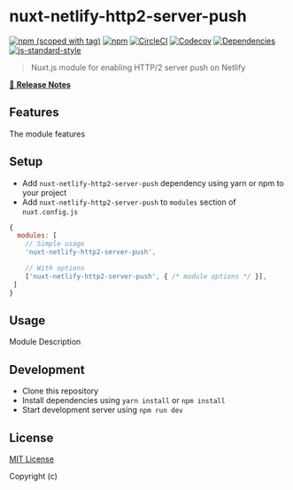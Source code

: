 # nuxt-netlify-http2-server-push
[![npm (scoped with tag)](https://img.shields.io/npm/v/nuxt-netlify-http2-server-push/latest.svg?style=flat-square)](https://npmjs.com/package/nuxt-netlify-http2-server-push)
[![npm](https://img.shields.io/npm/dt/nuxt-netlify-http2-server-push.svg?style=flat-square)](https://npmjs.com/package/nuxt-netlify-http2-server-push)
[![CircleCI](https://img.shields.io/circleci/project/github/jmblog/nuxt-netlify-http2-server-push.svg?style=flat-square)](https://circleci.com/gh/jmblog/nuxt-netlify-http2-server-push)
[![Codecov](https://img.shields.io/codecov/c/github/jmblog/nuxt-netlify-http2-server-push.svg?style=flat-square)](https://codecov.io/gh/jmblog/nuxt-netlify-http2-server-push)
[![Dependencies](https://david-dm.org/jmblog/nuxt-netlify-http2-server-push/status.svg?style=flat-square)](https://david-dm.org/jmblog/nuxt-netlify-http2-server-push)
[![js-standard-style](https://img.shields.io/badge/code_style-standard-brightgreen.svg?style=flat-square)](http://standardjs.com)

> Nuxt.js module for enabling HTTP/2 server push on Netlify

[📖 **Release Notes**](./CHANGELOG.md)

## Features

The module features

## Setup
- Add `nuxt-netlify-http2-server-push` dependency using yarn or npm to your project
- Add `nuxt-netlify-http2-server-push` to `modules` section of `nuxt.config.js`

```js
{
  modules: [
    // Simple usage
    'nuxt-netlify-http2-server-push',

    // With options
    ['nuxt-netlify-http2-server-push', { /* module options */ }],
 ]
}
```

## Usage

Module Description

## Development

- Clone this repository
- Install dependencies using `yarn install` or `npm install`
- Start development server using `npm run dev`

## License

[MIT License](./LICENSE)

Copyright (c) 
